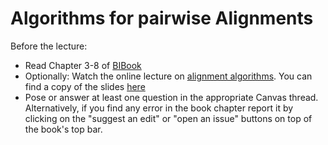 # Algorithms for pairwise Alignments

Before the lecture:

* Read Chapter 3-8 of [BIBook](https://www.kaell.se/bibook/pairwise/needleman.html)
* Optionally: Watch the online lecture on [alignment algorithms](https://youtu.be/ACgY8zI0utk). You can find a copy of the slides [here](slides/Algorithms_for_sequence_alignments.pdf)
* Pose or answer at least one question in the appropriate Canvas thread. Alternatively, if you find any error in the book chapter report it by clicking on the "suggest an edit" or "open an issue" buttons on top of the book's top bar.
